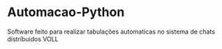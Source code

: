 # Automacao-Python
Software feito para realizar tabulações automaticas no sistema de chats distríbuidos VOLL
